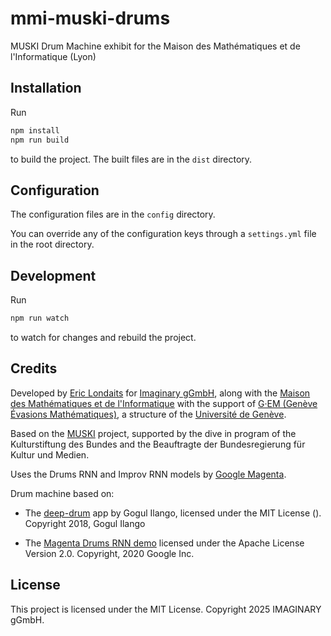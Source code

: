 # mmi-muski-drums
MUSKI Drum Machine exhibit for the Maison des Mathématiques et de l'Informatique (Lyon)

## Installation

Run

```bash
npm install
npm run build
```

to build the project. The built files are in the `dist` directory.

## Configuration

The configuration files are in the `config` directory.

You can override any of the configuration keys through a `settings.yml` file in the root directory.

## Development

Run

```bash
npm run watch
```

to watch for changes and rebuild the project.

## Credits

Developed by [Eric Londaits](mailto:eric.londaits@imaginary.org) 
for [Imaginary gGmbH](https://about.imaginary.org/), 
along with the [Maison des Mathématiques et de l'Informatique](https://mmi-lyon.fr/) 
with the support of [G·EM (Genève Évasions Mathématiques)](https://www.unige.ch/math/GEM/), 
a structure of the [Université de Genève](https://www.unige.ch/).

Based on the [MUSKI](https://www.muski.io/) project, supported by the dive in program of the 
Kulturstiftung des Bundes and the Beauftragte der Bundesregierung für Kultur und Medien.

Uses the Drums RNN and Improv RNN models by [Google Magenta](https://magenta.tensorflow.org/).

Drum machine based on:

- The [deep-drum](https://github.com/Gogul09/deep-drum) app by Gogul Ilango,  licensed under the 
  MIT License (). Copyright 2018, Gogul Ilango

- The [Magenta Drums RNN demo](https://magenta.github.io/magenta-js/music/demos/drums_rnn.html)
  licensed under the Apache License Version 2.0. Copyright, 2020 Google Inc.

## License

This project is licensed under the MIT License.
Copyright 2025 IMAGINARY gGmbH.
